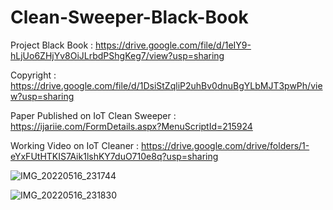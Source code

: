 # Clean-Sweeper-Black-Book

Project Black Book : https://drive.google.com/file/d/1eIY9-hLjUo6ZHjYv8OiJLrbdPShgKeg7/view?usp=sharing

Copyright : https://drive.google.com/file/d/1DsiStZqliP2uhBv0dnuBgYLbMJT3pwPh/view?usp=sharing 

Paper Published on IoT Clean Sweeper : https://ijariie.com/FormDetails.aspx?MenuScriptId=215924

Working Video on IoT Cleaner : https://drive.google.com/drive/folders/1-eYxFUtHTKIS7Aik1lshKY7duO710e8q?usp=sharing

![IMG_20220516_231744](https://github.com/RiteshPhadtare2004/Clean-Sweeper-Black-Book/assets/138662944/c5ccc133-0739-4f58-94b4-778be9a4569f)

![IMG_20220516_231830](https://github.com/RiteshPhadtare2004/Clean-Sweeper-Black-Book/assets/138662944/4b93f8dc-a36f-4364-900a-d46bf9db4b2c)

